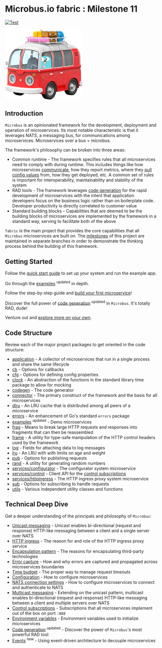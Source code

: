 # Microbus.io fabric : Milestone 11

[![Test](https://github.com/microbus-io/fabric/actions/workflows/test.yaml/badge.svg?branch=main&event=push)](https://github.com/microbus-io/fabric/actions/workflows/test.yaml)

<img src="docs/gopher-on-bus.png" width=256>

## Introduction

`Microbus` is an opinionated framework for the development, deployment and operation of microservices. Its most notable characteristic is that it leverages NATS, a messaging bus, for communications among microservices. Microservices over a bus = microbus.

The framework's philosophy can be broken into three areas:

* Common runtime - The framework specifies rules that all microservices need to comply with during runtime. This includes things like how microservices [communicate](docs/tech/unicast.md), how they report metrics, where they [pull config values](docs/tech/configuration.md) from, how they get deployed, etc. A common set of rules is important for interoperability, maintainability and stability of the system
* RAD tools - The framework leverages [code generation](docs/tech/codegen.md) for the rapid development of microservices with the intent that application developers focus on the business logic rather than on boilerplate code. Developer productivity is directly correlated to customer value
* Standard building blocks - Capabilities that are deemed to be the building blocks of microservices are implemented by the framework in a standard way, serving to facilitate both of the above

`fabric` is the main project that provides the core capabilities that all `Microbus` microservices are built on. The [milestones](docs/milestones.md) of this project are maintained in separate branches in order to demonstrate the thinking process behind the building of this framework.

## Getting Started

Follow the [quick start guide](docs/quick-start.md) to set up your system and run the example app.

Go through the [examples](docs/structure/examples.md) <sup color="orange">updated</sup> in depth.

Follow the step-by-step guide and [build your first microservice](docs/first-service.md)!

Discover the full power of [code generation](docs/tech/codegen.md) <sup color="orange">updated</sup> in `Microbus`. It's totally RAD, dude!

Venture out and [explore more on your own](docs/self-explore.md).

## Code Structure

Review each of the major project packages to get oriented in the code structure:

* [application](docs/structure/application.md) - A collector of microservices that run in a single process and share the same lifecycle
* [cb](docs/structure/cb.md) - Options for callbacks
* [cfg](docs/structure/cb.md) - Options for defining config properties
* [clock](docs/structure/clock.md) - An abstraction of the functions in the standard library time package to allow for mocking
* [codegen](docs/structure/codegen.md) - The code generator
* [connector](docs/structure/connector.md) - The primary construct of the framework and the basis for all microservices
* [dlru](docs/structure/dlru.md) - An LRU cache that is distributed among all peers of a microservice
* [errors](docs/structure/errors.md) - An enhancement of Go's standard `errors` package 
* [examples](docs/structure/examples.md) <sup color="orange">updated</sup> - Demo microservices 
* [frag](docs/structure/frag.md) - Means to break large HTTP requests and responses into fragments that can then be reassembled
* [frame](docs/structure/frame.md) - A utility for type-safe manipulation of the HTTP control headers used by the framework
* [log](docs/structure/log.md) - Fields for attaching data to log messages
* [lru](docs/structure/lru.md) - An LRU with with limits on age and weight
* [pub](docs/structure/pub.md) - Options for publishing requests
* [rand](docs/structure/rand.md) - A utility for generating random numbers
* [services/configurator](docs/structure/services-configurator.md) - The configurator system microservice
* [services/control](docs/structure/services-control.md) - Client API for the [control subscriptions](docs/tech/controlsubs.md)
* [services/httpingress](docs/structure/services-httpingress.md) - The HTTP ingress proxy system microservice
* [sub](docs/structure/sub.md) - Options for subscribing to handle requests
* [utils](docs/structure/utils.md) - Various independent utility classes and functions

## Technical Deep Dive

Get a deeper understanding of the principals and philosophy of `Microbus`:

* [Unicast messaging](docs/tech/unicast.md) - Unicast enables bi-directional (request and response) HTTP-like messaging between a client and a single server over NATS
* [HTTP ingress](docs/tech/httpingress.md) - The reason for and role of the HTTP ingress proxy service
* [Encapsulation pattern](docs/tech/encapsulation.md) - The reasons for encapsulating third-party technologies
* [Error capture](docs/tech/errorcapture.md) - How and why errors are captured and propagated across microservices boundaries
* [Time budget](docs/tech/timebudget.md) - The proper way to manage request timeouts
* [Configuration](docs/tech/configuration.md) - How to configure microservices
* [NATS connection settings](docs/tech/natsconnection.md) - How to configure microservices to connect and authenticate to NATS
* [Multicast messaging](docs/tech/multicast.md) - Extending on the unicast pattern, multicast enables bi-directional (request and response) HTTP-like messaging between a client and multiple servers over NATS
* [Control subscriptions](docs/tech/controlsubs.md) - Subscriptions that all microservices implement out of the box on port `:888`
* [Environment variables](docs/tech/envars.md) - Environment variables used to initialize microservices
* [Code generation](docs/tech/codegen.md) <sup color="orange">updated</sup> - Discover the power of `Microbus`'s most powerful RAD tool
* [Events](docs/tech/events.md) <sup color="orange">new</sup> - Using event-driven architecture to decouple microservices
